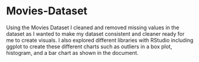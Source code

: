 # Movies-Dataset
Using the Movies Dataset I cleaned and removed missing values in the dataset as I wanted to make my dataset consistent and cleaner ready for me to create visuals. I also explored different libraries with RStudio including ggplot to create these different charts such as outliers in a box plot, histogram, and a bar chart as shown in the document.
